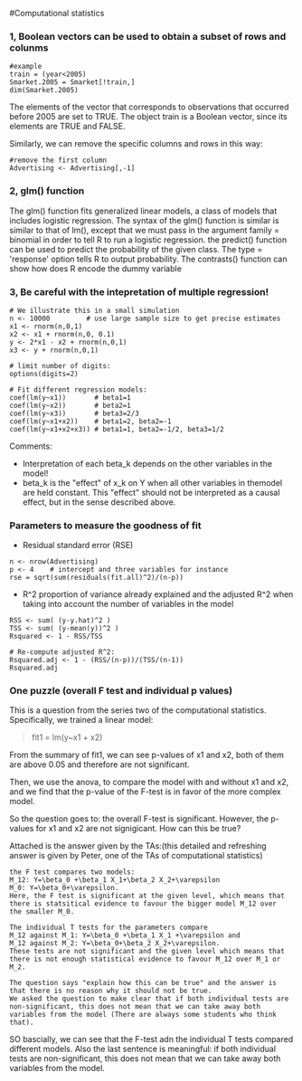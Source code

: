 #Computational statistics 
### 1, Boolean vectors can be used to obtain a subset of rows and colunms

```
#example
train = (year<2005)
Smarket.2005 = Smarket[!train,]
dim(Smarket.2005)

```
The elements of the vector that corresponds to observations that occurred before 2005 are set to TRUE. The object train is a Boolean vector, since its elements are TRUE and FALSE. 

Similarly, we can remove the specific columns and rows in this way: 

```
#remove the first column
Advertising <- Advertising[,-1] 
```

### 2, glm() function 
The glm() function fits generalized linear models, a class of models that includes logistic regression. The syntax of the glm() function is similar is similar to that of lm(), except that we must pass in the argument family = binomial in order to tell R to run a logistic regression. the predict() function can be used to predict the probability of the given class. The type = 'response' option tells R to output probability. The contrasts() function can show how does R encode the dummy variable 

### 3, Be careful with the intepretation of multiple regression!
```
# We illustrate this in a small simulation
n <- 10000         # use large sample size to get precise estimates
x1 <- rnorm(n,0,1)
x2 <- x1 + rnorm(n,0, 0.1)
y <- 2*x1 - x2 + rnorm(n,0,1)
x3 <- y + rnorm(n,0,1)

# limit number of digits:
options(digits=2)

# Fit different regression models:
coef(lm(y~x1))       # beta1=1
coef(lm(y~x2))       # beta2=1
coef(lm(y~x3))       # beta3=2/3
coef(lm(y~x1+x2))    # beta1=2, beta2=-1
coef(lm(y~x1+x2+x3)) # beta1=1, beta2=-1/2, beta3=1/2
```

Comments:

* Interpretation of each beta_k depends on the other variables in the model! 
* beta_k is the "effect" of x_k on Y when all other variables in themodel are held constant. This "effect" should not be interpreted as a causal effect, but in the sense described above. 

### Parameters to measure the goodness of fit 
* Residual standard error (RSE)

```
n <- nrow(Advertising)
p <- 4    # intercept and three variables for instance
rse = sqrt(sum(residuals(fit.all)^2)/(n-p))
```
* R^2 proportion of variance already explained and the adjusted R^2 when taking into account the number of variables in the model 

```
RSS <- sum( (y-y.hat)^2 )
TSS <- sum( (y-mean(y))^2 )
Rsquared <- 1 - RSS/TSS 

# Re-compute adjusted R^2:
Rsquared.adj <- 1 - (RSS/(n-p))/(TSS/(n-1))
Rsquared.adj
```

### One puzzle (overall F test and individual p values) 
This is a question from the series two of the computational statistics. Specifically, we trained a linear model:
> fit1 = lm(y~x1 + x2) 

From the summary of fit1, we can see p-values of x1 and x2, both of them are above 0.05 and therefore are not significant. 

Then, we use the anova, to compare the model with and without x1 and x2, and we find that the p-value of the F-test is in favor of the more complex model. 

So the question goes to: the overall F-test is significant. However, the p-values for x1 and x2 are not signigicant. How can this be true?

Attached is the answer given by the TAs:(this detailed and refreshing answer is given by Peter, one of the TAs of computational statistics) 

```
the F test compares two models: 
M_12: Y=\beta_0 +\beta_1 X_1+\beta_2 X_2+\varepsilon 
M_0: Y=\beta_0+\varepsilon. 
Here, the F test is significant at the given level, which means that 
there is statsitical evidence to favour the bigger model M_12 over 
the smaller M_0.

The individual T tests for the parameters compare 
M_12 against M_1: Y=\beta_0 +\beta_1 X_1 +\varepsilon and 
M_12 against M_2: Y=\beta_0+\beta_2 X_2+\varepsilon. 
These tests are not significant and the given level which means that
there is not enough statistical evidence to favour M_12 over M_1 or M_2.

The question says "explain how this can be true" and the answer is
that there is no reason why it should not be true. 
We asked the question to make clear that if both individual tests are
non-significant, this does not mean that we can take away both
variables from the model (There are always some students who think that). 
```

SO bascially, we can see that the F-test adn the individual T tests compared different models. Also the last sentence is meaningful: if both individual tests are non-significant, this does not mean that we can take away both variables from the model. 



